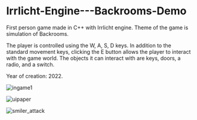 # Irrlicht-Engine---Backrooms-Demo

First person game made in C++ with Irrlicht engine.
Theme of the game is simulation of Backrooms.

The player is controlled using the W, A, S, D keys.
In addition to the standard movement keys, clicking the E button allows the player to interact with the game world.
The objects it can interact with are keys, doors, a radio, and a switch.

Year of creation: 2022.

![ingame1](https://user-images.githubusercontent.com/71758728/226133566-c0631af9-123e-4dcf-9b85-43671dc8864d.jpg)

![uipaper](https://user-images.githubusercontent.com/71758728/226133569-74cdf19c-ed31-4e82-a203-3b8970534acc.jpg)

![smiler_attack](https://user-images.githubusercontent.com/71758728/226133572-1232cde0-1afa-4d46-a7f8-8c91ea478e1e.jpg)
